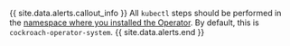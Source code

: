 {{ site.data.alerts.callout_info }}
All `kubectl` steps should be performed in the [namespace where you installed the Operator](deploy-cockroachdb-with-kubernetes.html#install-the-operator). By default, this is `cockroach-operator-system`.
{{ site.data.alerts.end }}